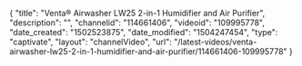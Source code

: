 {
    "title": "Venta&reg; Airwasher LW25 2-in-1 Humidifier and Air Purifier",
    "description": "",
    "channelid": "114661406",
    "videoid": "109995778",
    "date_created": "1502523875",
    "date_modified": "1504247454",
    "type": "captivate",
    "layout": "channelVideo",
    "url": "\/latest-videos\/venta-airwasher-lw25-2-in-1-humidifier-and-air-purifier\/114661406-109995778"
}